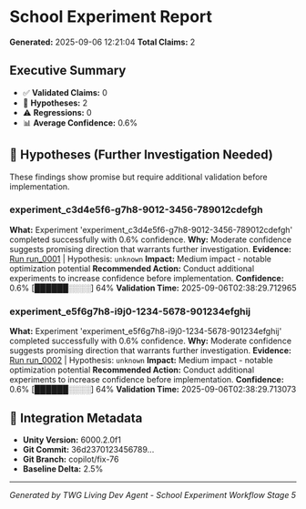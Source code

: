 # School Experiment Report
**Generated:** 2025-09-06 12:21:04
**Total Claims:** 2

## Executive Summary

- ✅ **Validated Claims:** 0
- 🔬 **Hypotheses:** 2
- ⚠️ **Regressions:** 0
- 📊 **Average Confidence:** 0.6%

## 🔬 Hypotheses (Further Investigation Needed)

These findings show promise but require additional validation before implementation.

### experiment_c3d4e5f6-g7h8-9012-3456-789012cdefgh

**What:** Experiment 'experiment_c3d4e5f6-g7h8-9012-3456-789012cdefgh' completed successfully with 0.6% confidence.
**Why:** Moderate confidence suggests promising direction that warrants further investigation.
**Evidence:** [Run run_0001](../outputs/runs/run_0001/) | Hypothesis: `unknown`
**Impact:** Medium impact - notable optimization potential
**Recommended Action:** Conduct additional experiments to increase confidence before implementation.
**Confidence:** 0.6% [██████░░░░] 64%
**Validation Time:** 2025-09-06T02:38:29.712965

### experiment_e5f6g7h8-i9j0-1234-5678-901234efghij

**What:** Experiment 'experiment_e5f6g7h8-i9j0-1234-5678-901234efghij' completed successfully with 0.6% confidence.
**Why:** Moderate confidence suggests promising direction that warrants further investigation.
**Evidence:** [Run run_0002](../outputs/runs/run_0002/) | Hypothesis: `unknown`
**Impact:** Medium impact - notable optimization potential
**Recommended Action:** Conduct additional experiments to increase confidence before implementation.
**Confidence:** 0.6% [██████░░░░] 64%
**Validation Time:** 2025-09-06T02:38:29.713073

## 🔗 Integration Metadata

- **Unity Version:** 6000.2.0f1
- **Git Commit:** 36d2370123456789...
- **Git Branch:** copilot/fix-76
- **Baseline Delta:** 2.5%

---
*Generated by TWG Living Dev Agent - School Experiment Workflow Stage 5*
